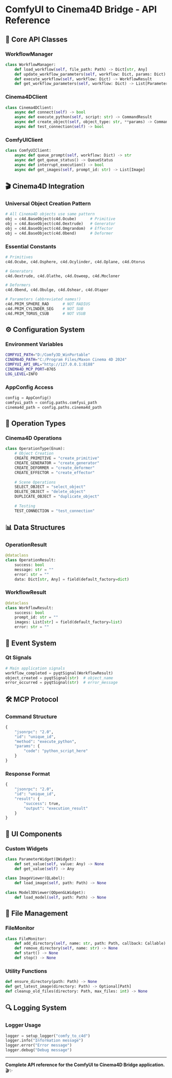 # ComfyUI to Cinema4D Bridge - API Reference

## 🔌 Core API Classes

### **WorkflowManager**
```python
class WorkflowManager:
    def load_workflow(self, file_path: Path) -> Dict[str, Any]
    def update_workflow_parameters(self, workflow: Dict, params: Dict) -> Dict
    def execute_workflow(self, workflow: Dict) -> WorkflowResult
    def get_workflow_parameters(self, workflow: Dict) -> List[Parameter]
```

### **Cinema4DClient**
```python
class Cinema4DClient:
    async def connect(self) -> bool
    async def execute_python(self, script: str) -> CommandResult
    async def create_object(self, object_type: str, **params) -> CommandResult
    async def test_connection(self) -> bool
```

### **ComfyUIClient**
```python
class ComfyUIClient:
    async def queue_prompt(self, workflow: Dict) -> str
    async def get_queue_status() -> QueueStatus
    async def interrupt_execution() -> bool
    async def get_images(self, prompt_id: str) -> List[Image]
```

## 🎬 Cinema4D Integration

### **Universal Object Creation Pattern**
```python
# All Cinema4D objects use same pattern
obj = c4d.BaseObject(c4d.Ocube)      # Primitive
obj = c4d.BaseObject(c4d.Oextrude)   # Generator  
obj = c4d.BaseObject(c4d.Omgrandom)  # Effector
obj = c4d.BaseObject(c4d.Obend)      # Deformer
```

### **Essential Constants**
```python
# Primitives
c4d.Ocube, c4d.Osphere, c4d.Ocylinder, c4d.Oplane, c4d.Otorus

# Generators
c4d.Oextrude, c4d.Olathe, c4d.Osweep, c4d.Mocloner

# Deformers
c4d.Obend, c4d.Obulge, c4d.Oshear, c4d.Otaper

# Parameters (abbreviated names!)
c4d.PRIM_SPHERE_RAD      # NOT RADIUS
c4d.PRIM_CYLINDER_SEG    # NOT SUB
c4d.PRIM_TORUS_CSUB      # NOT VSUB
```

## ⚙️ Configuration System

### **Environment Variables**
```bash
COMFYUI_PATH="D:/Comfy3D_WinPortable"
CINEMA4D_PATH="C:/Program Files/Maxon Cinema 4D 2024"
COMFYUI_API_URL="http://127.0.0.1:8188"
CINEMA4D_MCP_PORT=8765
LOG_LEVEL=INFO
```

### **AppConfig Access**
```python
config = AppConfig()
comfyui_path = config.paths.comfyui_path
cinema4d_path = config.paths.cinema4d_path
```

## 🎯 Operation Types

### **Cinema4D Operations**
```python
class OperationType(Enum):
    # Object Creation
    CREATE_PRIMITIVE = "create_primitive"
    CREATE_GENERATOR = "create_generator"
    CREATE_DEFORMER = "create_deformer"
    CREATE_EFFECTOR = "create_effector"
    
    # Scene Operations
    SELECT_OBJECT = "select_object"
    DELETE_OBJECT = "delete_object"
    DUPLICATE_OBJECT = "duplicate_object"
    
    # Testing
    TEST_CONNECTION = "test_connection"
```

## 📊 Data Structures

### **OperationResult**
```python
@dataclass
class OperationResult:
    success: bool
    message: str = ""
    error: str = ""
    data: Dict[str, Any] = field(default_factory=dict)
```

### **WorkflowResult**
```python
@dataclass
class WorkflowResult:
    success: bool
    prompt_id: str = ""
    images: List[str] = field(default_factory=list)
    error: str = ""
```

## 🔄 Event System

### **Qt Signals**
```python
# Main application signals
workflow_completed = pyqtSignal(WorkflowResult)
object_created = pyqtSignal(str)  # object_name
error_occurred = pyqtSignal(str)  # error_message
```

## 🛠️ MCP Protocol

### **Command Structure**
```python
{
    "jsonrpc": "2.0",
    "id": "unique_id",
    "method": "execute_python",
    "params": {
        "code": "python_script_here"
    }
}
```

### **Response Format**
```python
{
    "jsonrpc": "2.0",
    "id": "unique_id",
    "result": {
        "success": true,
        "output": "execution_result"
    }
}
```

## 🎨 UI Components

### **Custom Widgets**
```python
class ParameterWidget(QWidget):
    def set_value(self, value: Any) -> None
    def get_value(self) -> Any
    
class ImageViewer(QLabel):
    def load_image(self, path: Path) -> None
    
class Model3DViewer(QOpenGLWidget):
    def load_model(self, path: Path) -> None
```

## 📁 File Management

### **FileMonitor**
```python
class FileMonitor:
    def add_directory(self, name: str, path: Path, callback: Callable) -> None
    def remove_directory(self, name: str) -> None
    def start() -> None
    def stop() -> None
```

### **Utility Functions**
```python
def ensure_directory(path: Path) -> None
def get_latest_image(directory: Path) -> Optional[Path]
def cleanup_old_files(directory: Path, max_files: int) -> None
```

## 🔍 Logging System

### **Logger Usage**
```python
logger = setup_logger("comfy_to_c4d")
logger.info("Information message")
logger.error("Error message")
logger.debug("Debug message")
```

---

**Complete API reference for the ComfyUI to Cinema4D Bridge application.** 🎬✨
